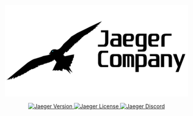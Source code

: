 <p align="center">
    <img src="https://github.com/ImKreepy/JaegerCompanyAux/blob/main/addons%2Fmain%2Flogos%2Fpngs%2Fjc_logotitle_1024_ca.png" width="480">
    </p>

<p align="center">
    <a href="https://github.com/ImKreepy/JaegerCompanyAux/releases/Latest">
        <img src="https://img.shields.io/github/v/release/ImKreepy/JaegerCompanyAux?label=Version&color=00e6f6" alt="Jaeger Version">
    </a>
    <a href="https://github.com/ImKreepy/JaegerCompanyAux/blob/main/LICENSE">
        <img src="https://img.shields.io/github/license/ImKreepy/JaegerCompanyAux?style=flat-square&label=License&color=fdd700" alt="Jaeger License">
    </a>
    <a href="https://discord.gg/UmUrzBTxEn">
        <img src="https://img.shields.io/badge/Discord-Join-darkviolet.svg?style=flat-square" alt="Jaeger Discord">
    </a>
</p>
